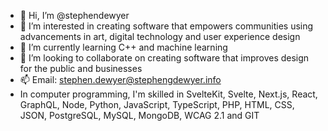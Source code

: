- 👋 Hi, I’m @stephendewyer
- 👀 I’m interested in creating software that empowers communities using advancements in art, digital technology and user experience design
- 🌱 I’m currently learning C++ and machine learning
- 💞️ I’m looking to collaborate on creating software that improves design for the public and businesses
- 📫 Email: stephen.dewyer@stephengdewyer.info
- In computer programming, I'm skilled in SvelteKit, Svelte, Next.js, React, GraphQL, Node, Python, JavaScript, TypeScript, PHP, HTML, CSS, JSON, PostgreSQL, MySQL, MongoDB, WCAG 2.1 and GIT
<!---
stephendewyer/stephendewyer is a ✨ special ✨ repository because its `README.md` (this file) appears on your GitHub profile.
You can click the Preview link to take a look at your changes.
--->
